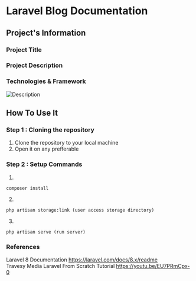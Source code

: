# Laravel Blog Documentation

## Project's Information
### Project Title  
### Project Description  

### Technologies & Framework
<img alt="Description" src="https://img.shields.io/badge/Laravel-FF2D20?style=for-the-badge&logo=laravel&logoColor=white">

## How To Use It  

### Step 1 : Cloning the repository
1. Clone the repository to your local machine  
2. Open it on any prefferable 

### Step 2 : Setup Commands
1.
```
composer install 
```
2.
```
php artisan storage:link (user access storage directory)
```
3.
```
php artisan serve (run server)
```
### References 
Laravel 8 Documentation https://laravel.com/docs/8.x/readme  
Travesy Media Laravel From Scratch Tutorial https://youtu.be/EU7PRmCpx-0
